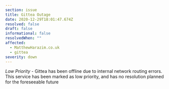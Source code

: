 ```yaml
---
section: issue
title: Gittea Outage
date: 2020-12-29T18:01:47.674Z
resolved: false
draft: false
informational: false
resolvedWhen: ""
affected:
  - MatthewHarazim.co.uk
  - gittea
severity: down
---
```

*Low Priority* - Gittea has been offline due to internal network routing errors. This service has been marked as low priority, and has no resolution planned for the foreseeable future